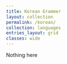 ```yaml
---
title: Korean Grammer
layout: collection
permalink: /korean/
collection: languages
entries_layout: grid
classes: wide
---
```


Nothing here